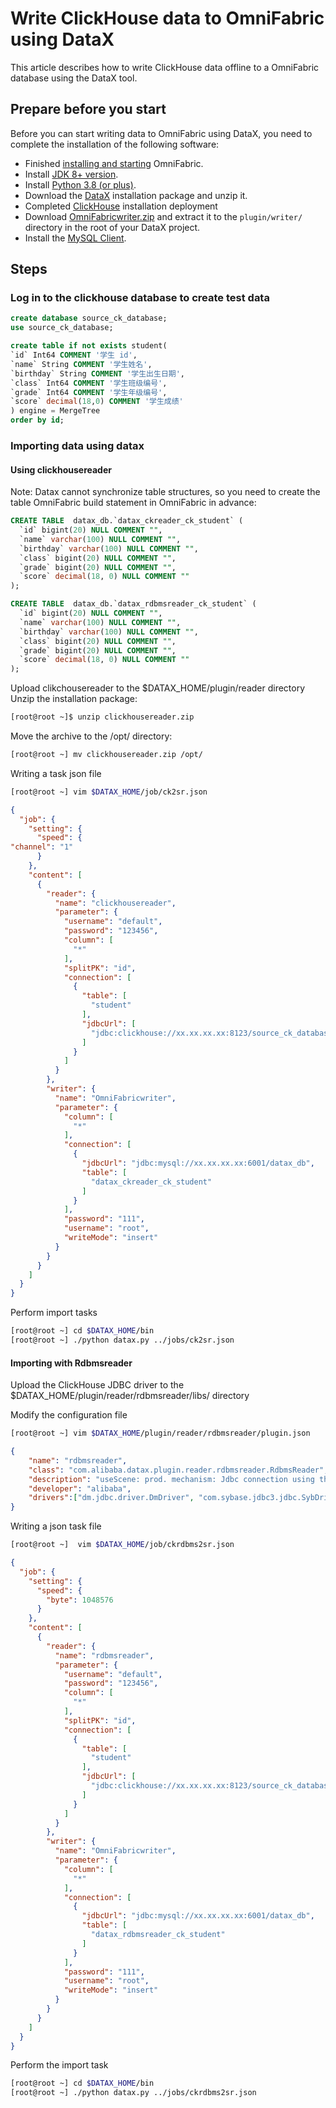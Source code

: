 # Write ClickHouse data to OmniFabric using DataX

This article describes how to write ClickHouse data offline to a OmniFabric database using the DataX tool.

## Prepare before you start

Before you can start writing data to OmniFabric using DataX, you need to complete the installation of the following software:

- Finished [installing and starting](../../../Get-Started/install-standalone-matrixone.md) OmniFabric.
- Install [JDK 8+ version](https://www.oracle.com/sg/java/technologies/javase/javase8-archive-downloads.html).
- Install [Python 3.8 (or plus)](https://www.python.org/downloads/).
- Download the [DataX](https://datax-opensource.oss-cn-hangzhou.aliyuncs.com/202210/datax.tar.gz) installation package and unzip it.
- Completed [ClickHouse](https://packages.clickhouse.com/tgz/stable/) installation deployment
- Download [OmniFabricwriter.zip](https://community-shared-data-1308875761.cos.ap-beijing.myqcloud.com/artwork/docs/develop/Computing-Engine/datax-write/OmniFabricwriter.zip) and extract it to the `plugin/writer/` directory in the root of your DataX project.
- Install the <a href="https://dev.mysql.com/downloads/mysql" target="_blank">MySQL Client</a>.

## Steps

### Log in to the clickhouse database to create test data

```sql
create database source_ck_database;
use source_ck_database;

create table if not exists student(
`id` Int64 COMMENT '学生 id',
`name` String COMMENT '学生姓名',
`birthday` String COMMENT '学生出生日期',
`class` Int64 COMMENT '学生班级编号',
`grade` Int64 COMMENT '学生年级编号',
`score` decimal(18,0) COMMENT '学生成绩'
) engine = MergeTree
order by id;
```

### Importing data using datax

#### Using clickhousereader

Note: Datax cannot synchronize table structures, so you need to create the table OmniFabric build statement in OmniFabric in advance:

```sql
CREATE TABLE  datax_db.`datax_ckreader_ck_student` (
  `id` bigint(20) NULL COMMENT "",
  `name` varchar(100) NULL COMMENT "",
  `birthday` varchar(100) NULL COMMENT "",
  `class` bigint(20) NULL COMMENT "",
  `grade` bigint(20) NULL COMMENT "",
  `score` decimal(18, 0) NULL COMMENT ""
);

CREATE TABLE  datax_db.`datax_rdbmsreader_ck_student` (
  `id` bigint(20) NULL COMMENT "",
  `name` varchar(100) NULL COMMENT "",
  `birthday` varchar(100) NULL COMMENT "",
  `class` bigint(20) NULL COMMENT "",
  `grade` bigint(20) NULL COMMENT "",
  `score` decimal(18, 0) NULL COMMENT ""
);
```

Upload clikchousereader to the $DATAX\_HOME/plugin/reader directory Unzip the installation package:

```bash
[root@root ~]$ unzip clickhousereader.zip
```

Move the archive to the /opt/ directory:

```bash
[root@root ~] mv clickhousereader.zip /opt/
 ```

Writing a task json file

```bash
[root@root ~] vim $DATAX_HOME/job/ck2sr.json
```

```json
{
  "job": {
    "setting": {
      "speed": {
"channel": "1"
      }
    },
    "content": [
      {
        "reader": {
          "name": "clickhousereader",
          "parameter": {
            "username": "default",
            "password": "123456",
            "column": [
              "*"
            ],
            "splitPK": "id",
            "connection": [
              {
                "table": [
                  "student"
                ],
                "jdbcUrl": [
                  "jdbc:clickhouse://xx.xx.xx.xx:8123/source_ck_database"
                ]
              }
            ]
          }
        },
        "writer": {
          "name": "OmniFabricwriter",
          "parameter": {
            "column": [
              "*"
            ],
            "connection": [
              {
                "jdbcUrl": "jdbc:mysql://xx.xx.xx.xx:6001/datax_db",
                "table": [
                  "datax_ckreader_ck_student"
                ]
              }
            ],
            "password": "111",
            "username": "root",
            "writeMode": "insert"
          }
        }
      }
    ]
  }
}
```

Perform import tasks

```bash
[root@root ~] cd $DATAX_HOME/bin
[root@root ~] ./python datax.py ../jobs/ck2sr.json
```

#### Importing with Rdbmsreader

Upload the ClickHouse JDBC driver to the $DATAX\_HOME/plugin/reader/rdbmsreader/libs/ directory

Modify the configuration file

```bash
[root@root ~] vim $DATAX_HOME/plugin/reader/rdbmsreader/plugin.json
```

```json
{
    "name": "rdbmsreader",
    "class": "com.alibaba.datax.plugin.reader.rdbmsreader.RdbmsReader",
    "description": "useScene: prod. mechanism: Jdbc connection using the database, execute select sql, retrieve data from the ResultSet. warn: The more you know about the database, the less problems you encounter.",
    "developer": "alibaba",
    "drivers":["dm.jdbc.driver.DmDriver", "com.sybase.jdbc3.jdbc.SybDriver", "com.edb.Driver", "org.apache.hive.jdbc.HiveDriver","com.clickhouse.jdbc.ClickHouseDriver"]
}
```

Writing a json task file

```bash
[root@root ~]  vim $DATAX_HOME/job/ckrdbms2sr.json
```

```json
{
  "job": {
    "setting": {
      "speed": {
        "byte": 1048576
      }
    },
    "content": [
      {
        "reader": {
          "name": "rdbmsreader",
          "parameter": {
            "username": "default",
            "password": "123456",
            "column": [
              "*"
            ],
            "splitPK": "id",
            "connection": [
              {
                "table": [
                  "student"
                ],
                "jdbcUrl": [
                  "jdbc:clickhouse://xx.xx.xx.xx:8123/source_ck_database"
                ]
              }
            ]
          }
        },
        "writer": {
          "name": "OmniFabricwriter",
          "parameter": {
            "column": [
              "*"
            ],
            "connection": [
              {
                "jdbcUrl": "jdbc:mysql://xx.xx.xx.xx:6001/datax_db",
                "table": [
                  "datax_rdbmsreader_ck_student"
                ]
              }
            ],
            "password": "111",
            "username": "root",
            "writeMode": "insert"
          }
        }
      }
    ]
  }
}
```

Perform the import task

```bash
[root@root ~] cd $DATAX_HOME/bin
[root@root ~] ./python datax.py ../jobs/ckrdbms2sr.json
```